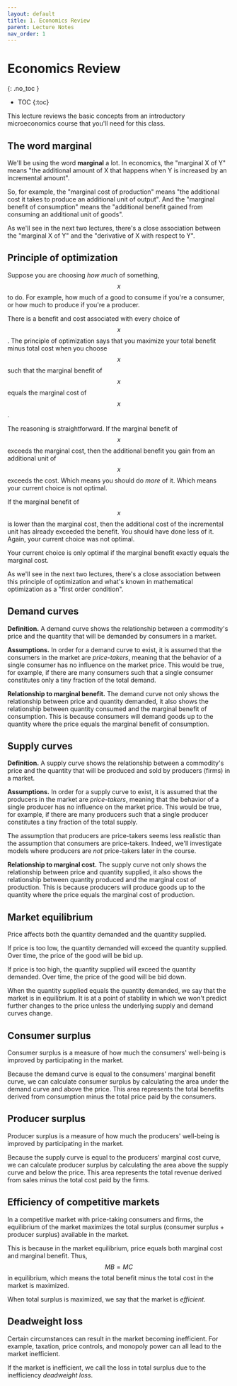 ```yaml
---
layout: default
title: 1. Economics Review
parent: Lecture Notes
nav_order: 1
---
```


# Economics Review
{: .no_toc }

- TOC
{:toc}

This lecture reviews the basic concepts from an introductory microeconomics course that you'll need for this class.

## The word marginal

We'll be using the word **marginal** a lot. In economics, the "marginal X of Y" means "the additional amount of X that happens when Y is increased by an incremental amount". 

So, for example, the "marginal cost of production" means "the additional cost it takes to produce an additional unit of output". And the "marginal benefit of consumption" means the "additional benefit gained from consuming an additional unit of goods".

As we'll see in the next two lectures, there's a close association between the "marginal X of Y" and the "derivative of X with respect to Y".

## Principle of optimization

Suppose you are choosing *how much* of something, $$x$$ to do. For example, how much of a good to consume if you're a consumer, or how much to produce if you're a producer.

There is a benefit and cost associated with every choice of $$x$$. The principle of optimization says that you maximize your total benefit minus total cost when you choose $$x$$ such that the marginal benefit of $$x$$ equals the marginal cost of $$x$$.

The reasoning is straightforward. If the marginal benefit of $$x$$ exceeds the marginal cost, then the additional benefit you gain from an additional unit of $$x$$ exceeds the cost. Which means you should do *more* of it. Which means your current choice is not optimal.

If the marginal benefit of $$x$$ is lower than the marginal cost, then the additional cost of the incremental unit has already exceeded the benefit. You should have done less of it. Again, your current choice was not optimal.

Your current choice is only optimal if the marginal benefit exactly equals the marginal cost.

As we'll see in the next two lectures, there's a close association between this principle of optimization and what's known in mathematical optimization as a "first order condition".

## Demand curves

**Definition.** A demand curve shows the relationship between a commodity's price and the quantity that will be demanded by consumers in a market.

**Assumptions.** In order for a demand curve to exist, it is assumed that the consumers in the market are *price-takers*, meaning that the behavior of a single consumer has no influence on the market price. This would be true, for example, if there are many consumers such that a single consumer constitutes only a tiny fraction of the total demand.

**Relationship to marginal benefit.** The demand curve not only shows the relationship between price and quantity demanded, it also shows the relationship between quantity consumed and the marginal benefit of consumption. This is because consumers will demand goods up to the quantity where the price equals the marginal benefit of consumption.

## Supply curves

**Definition.** A supply curve shows the relationship between a commodity's price and the quantity that will be produced and sold by producers (firms) in a market.

**Assumptions.** In order for a supply curve to exist, it is assumed that the producers in the market are *price-takers*, meaning that the behavior of a single producer has no influence on the market price. This would be true, for example, if there are many producers such that a single producer constitutes a tiny fraction of the total supply.

The assumption that producers are price-takers seems less realistic than the assumption that consumers are price-takers. Indeed, we'll investigate models where producers are *not* price-takers later in the course.

**Relationship to marginal cost.** The supply curve not only shows the relationship between price and quantity supplied, it also shows the relationship between quantity produced and the marginal cost of production. This is because producers will produce goods up to the quantity where the price equals the marginal cost of production.

## Market equilibrium

Price affects both the quantity demanded and the quantity supplied. 

If price is too low, the quantity demanded will exceed the quantity supplied. Over time, the price of the good will be bid up.

If price is too high, the quantity supplied will exceed the quantity demanded. Over time, the price of the good will be bid down.

When the quantity supplied equals the quantity demanded, we say that the market is in equilibrium. It is at a point of stability in which we won't predict further changes to the price unless the underlying supply and demand curves change.

## Consumer surplus

Consumer surplus is a measure of how much the consumers' well-being is improved by participating in the market.

Because the demand curve is equal to the consumers' marginal benefit curve, we can calculate consumer surplus by calculating the area under the demand curve and above the price. This area represents the total benefits derived from consumption minus the total price paid by the consumers.

## Producer surplus

Producer surplus is a measure of how much the producers' well-being is improved by participating in the market.

Because the supply curve is equal to the producers' marginal cost curve, we can calculate producer surplus by calculating the area above the supply curve and below the price. This area represents the total revenue derived from sales minus the total cost paid by the firms.

## Efficiency of competitive markets

In a competitive market with price-taking consumers and firms, the equilibrium of the market maximizes the total surplus (consumer surplus + producer surplus) available in the market.

This is because in the market equilibrium, price equals both marginal cost and marginal benefit. Thus, $$MB=MC$$ in equilibrium, which means the total benefit minus the total cost in the market is maximized.

When total surplus is maximized, we say that the market is *efficient*.

## Deadweight loss

Certain circumstances can result in the market becoming inefficient. For example, taxation, price controls, and monopoly power can all lead to the market inefficient.

If the market is inefficient, we call the loss in total surplus due to the inefficiency *deadweight loss*.




